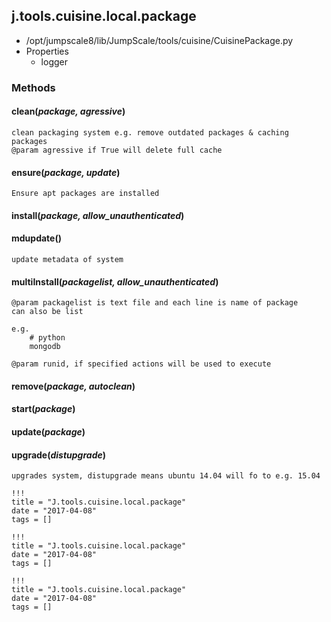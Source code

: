 <!-- toc -->
## j.tools.cuisine.local.package

- /opt/jumpscale8/lib/JumpScale/tools/cuisine/CuisinePackage.py
- Properties
    - logger

### Methods

#### clean(*package, agressive*) 

```
clean packaging system e.g. remove outdated packages & caching packages
@param agressive if True will delete full cache

```

#### ensure(*package, update*) 

```
Ensure apt packages are installed

```

#### install(*package, allow_unauthenticated*) 

#### mdupdate() 

```
update metadata of system

```

#### multiInstall(*packagelist, allow_unauthenticated*) 

```
@param packagelist is text file and each line is name of package
can also be list

e.g.
    # python
    mongodb

@param runid, if specified actions will be used to execute

```

#### remove(*package, autoclean*) 

#### start(*package*) 

#### update(*package*) 

#### upgrade(*distupgrade*) 

```
upgrades system, distupgrade means ubuntu 14.04 will fo to e.g. 15.04

```


```
!!!
title = "J.tools.cuisine.local.package"
date = "2017-04-08"
tags = []
```

```
!!!
title = "J.tools.cuisine.local.package"
date = "2017-04-08"
tags = []
```

```
!!!
title = "J.tools.cuisine.local.package"
date = "2017-04-08"
tags = []
```

